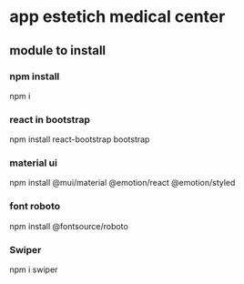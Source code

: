 # app estetich medical center

## module to install 

### npm install
npm i

### react in bootstrap
npm install react-bootstrap bootstrap

### material ui
npm install @mui/material @emotion/react @emotion/styled

### font roboto
npm install @fontsource/roboto

### Swiper
npm i swiper


